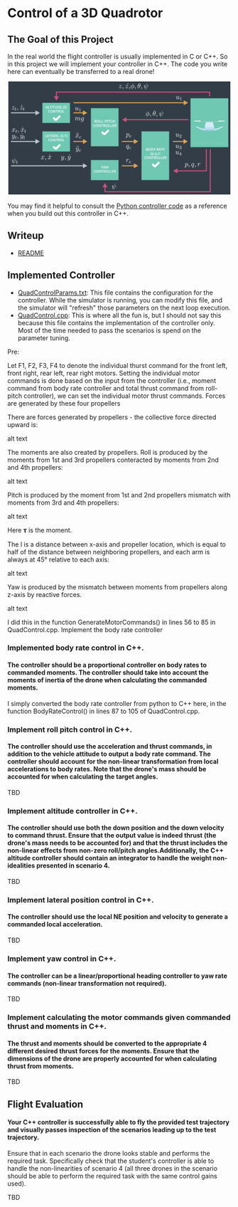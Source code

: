 # Control of a 3D Quadrotor #

## The Goal of this Project ##

In the real world the flight controller is usually implemented in C or C++. So in this project we will implement your controller in C++. The code you write here can eventually be transferred to a real drone!

<p align="center">
<img src="images/controls.png" width="500"/>
</p>

You may find it helpful to consult the [Python controller code](https://github.com/udacity/FCND-Controls/blob/solution/controller.py) as a reference when you build out this controller in C++.

## Writeup ##
- [README](./README.md) 

## Implemented Controller ##
- [QuadControlParams.txt](config/QuadControlParams.txt): This file contains the configuration for the controller. While the simulator is running, you can modify this file, and the simulator will "refresh" those parameters on the next loop execution.
- [QuadControl.cpp](src/QuadControl.cpp): This is where all the fun is, but I should not say this because this file contains the implementation of the controller only. Most of the time needed to pass the scenarios is spend on the parameter tuning.

Pre:

Let F1, F2, F3, F4 to denote the individual thurst command for the front left, front right, rear left, rear right motors.
Setting the individual motor commands is done based on the input from the controller (i.e., moment command from body rate controller and total thrust command from roll-pitch controller), we can set the individual motor thrust commands. Forces are generated by these four propellers


There are forces generated by propellers - the collective force directed upward is:

alt text

The moments are also created by propellers. Roll is produced by the moments from 1st and 3rd propellers conteracted by moments from 2nd and 4th propellers:

alt text

Pitch is produced by the moment from 1st and 2nd propellers mismatch with moments from 3rd and 4th propellers:

alt text

Here 𝛕 is the moment.

The l is a distance between x-axis and propeller location, which is equal to half of the distance between neighboring propellers, and each arm is always at 45° relative to each axis:

alt text

Yaw is produced by the mismatch between moments from propellers along z-axis by reactive forces.

alt text

I did this in the function GenerateMotorCommands() in lines 56 to 85 in QuadControl.cpp.
Implement the body rate controller



### Implemented body rate control in C++. ###
#### The controller should be a proportional controller on body rates to commanded moments. The controller should take into account the moments of inertia of the drone when calculating the commanded moments. ####


I simply converted the body rate controller from python to C++ here, in the function BodyRateControl() in lines 87 to 105 of QuadControl.cpp.


### Implement roll pitch control in C++. ###
#### The controller should use the acceleration and thrust commands, in addition to the vehicle attitude to output a body rate command. The controller should account for the non-linear transformation from local accelerations to body rates. Note that the drone's mass should be accounted for when calculating the target angles. ####

TBD

### Implement altitude controller in C++. ###
#### The controller should use both the down position and the down velocity to command thrust. Ensure that the output value is indeed thrust (the drone's mass needs to be accounted for) and that the thrust includes the non-linear effects from non-zero roll/pitch angles.Additionally, the C++ altitude controller should contain an integrator to handle the weight non-idealities presented in scenario 4. ####

TBD

### Implement lateral position control in C++. ###
#### The controller should use the local NE position and velocity to generate a commanded local acceleration. ####

TBD

### Implement yaw control in C++. ###
#### The controller can be a linear/proportional heading controller to yaw rate commands (non-linear transformation not required). ####

TBD

### Implement calculating the motor commands given commanded thrust and moments in C++. ###
#### The thrust and moments should be converted to the appropriate 4 different desired thrust forces for the moments. Ensure that the dimensions of the drone are properly accounted for when calculating thrust from moments. ####

TBD

## Flight Evaluation ##
#### Your C++ controller is successfully able to fly the provided test trajectory and visually passes inspection of the scenarios leading up to the test trajectory. #####
Ensure that in each scenario the drone looks stable and performs the required task. Specifically check that the student's controller is able to handle the non-linearities of scenario 4 (all three drones in the scenario should be able to perform the required task with the same control gains used). 

TBD
